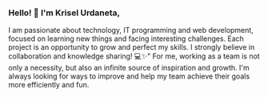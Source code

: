 ### Hello! 👋 I'm Krisel Urdaneta,

I am passionate about technology, IT programming and web development, focused on learning new things and facing interesting challenges. Each project is an opportunity to grow and perfect my skills.
I strongly believe in collaboration and knowledge sharing! 💻✨"
For me, working as a team is not only a necessity, but also an infinite source of inspiration and growth. I'm always looking for ways to improve and help my team achieve their goals more efficiently and fun.





